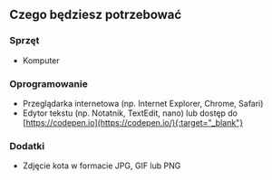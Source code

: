 ## Czego będziesz potrzebować

### Sprzęt

- Komputer


### Oprogramowanie

- Przeglądarka internetowa (np. Internet Explorer, Chrome, Safari)
- Edytor tekstu (np. Notatnik, TextEdit, nano) lub dostęp do [https://codepen.io](https://codepen.io/){:target="_blank"}

### Dodatki

- Zdjęcie kota w formacie JPG, GIF lub PNG
